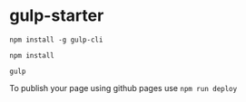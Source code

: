 # gulp-starter

`npm install -g gulp-cli`

`npm install`

`gulp`

To publish your page using github pages use `npm run deploy`
